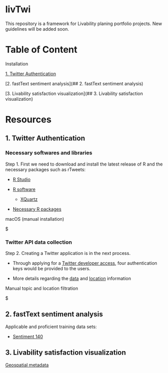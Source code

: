 # livTwi
This repository is a framework for Livability planing portfolio projects. New guidelines will be added soon.

# Table of Content

Installation 

[1. Twitter Authentication](https://github.com/NextUrban/livTwi/blob/master/README.md#1-twitter-authentication)

[2. fastText sentiment analysis](## 2. fastText sentiment analysis)

[3. Livability satisfaction visualization](## 3. Livability satisfaction visualization)

# Resources

## 1. Twitter Authentication
### Necessary softwares and libraries

Step 1. First we need to download and install the latest release of R and the necessary packages such as rTweets:

* [R Studio](https://rstudio.com/products/rstudio/download/)

* [R software](https://cran.r-project.org/bin/macosx/)
  * [XQuartz](https://www.xquartz.org/)

* [Necessary R packages](https://cran.r-project.org/web/packages/nat/vignettes/Installation.html)

macOS (manual installation)

$


### Twitter API data collection

Step 2. Creating a Twitter application is in the next process.

  * Through applying for a [Twitter developer access](https://developer.twitter.com/en/apply-for-access), four authentication keys would be provided to the users. 

  * More details regarding the [data]() and [location](https://developer.twitter.com/en/docs/tutorials/filtering-tweets-by-location) information

Manual topic and location filtration

$ 


## 2. fastText sentiment analysis
Applicable and proficient training data sets:

 * [Sentiment 140](http://help.sentiment140.com/for-students)
 
 
 
 ## 3. Livability satisfaction visualization
 
 [Geospatial metadata](https://developer.twitter.com/en/docs/tutorials/tweet-geo-metadata)
